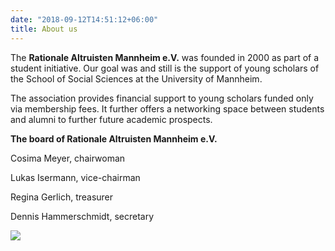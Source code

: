 ```yaml
---
date: "2018-09-12T14:51:12+06:00"
title: About us
---
```


The **Rationale Altruisten Mannheim e.V.** was founded in 2000 as part of a
student initiative. Our goal was and still is the support of young scholars of the School of Social Sciences at the University of Mannheim.

The association provides financial support to young scholars funded only via membership fees. It further offers a networking space between students and alumni to further future academic prospects.

**The board of Rationale Altruisten Mannheim e.V.**

Cosima Meyer, chairwoman

Lukas Isermann, vice-chairman

Regina Gerlich, treasurer

Dennis Hammerschmidt, secretary

![](/images/team/we.jpeg)

